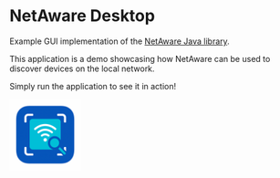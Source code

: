 # NetAware Desktop

Example GUI implementation of the [NetAware Java library](https://github.com/Thibstars/NetAware).

This application is a demo showcasing how NetAware can be used to discover devices on the local network.

Simply run the application to see it in action!

<img alt="The NetAware logo." height="125" src="src/main/resources/NetAware.png" title="NetAware logo" width="125"/>